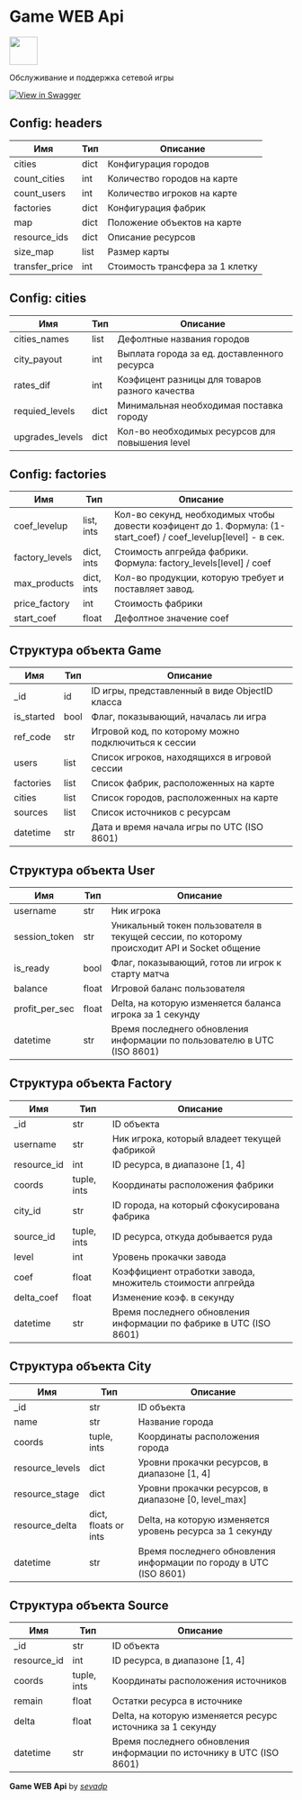 # Game WEB Api
<img src="https://raw.githubusercontent.com/swagger-api/swagger.io/wordpress/images/assets/SWU-logo-clr.png" height="50">

Обслуживание и поддержка сетевой игры

[![View in Swagger](http://jessemillar.github.io/view-in-swagger-button/button.svg)](http://tp-project2021.herokuapp.com/api/v1/docs/)

## Config: headers
| Имя | Тип | Описание |
| --- |-----|----------|
| cities | dict | Конфигурация городов |
| count_cities | int | Количество городов на карте |
| count_users | int | Количество игроков на карте |
| factories | dict | Конфигурация фабрик |
| map | dict | Положение объектов на карте |
| resource_ids | dict | Описание ресурсов |
| size_map | list | Размер карты |
| transfer_price | int | Стоимость трансфера за 1 клетку |

## Config: cities
| Имя | Тип | Описание |
| --- |-----|----------|
| cities_names | list | Дефолтные названия городов |
| city_payout | int | Выплата города за ед. доставленного ресурса |
| rates_dif | int | Коэфицент разницы для товаров разного качества |
| requied_levels | dict | Минимальная необходимая поставка городу |
| upgrades_levels | dict | Кол-во необходимых ресурсов для повышения level |

## Config: factories
| Имя | Тип | Описание |
| --- |-----|----------|
| coef_levelup | list, ints | Кол-во секунд, необходимых чтобы довести коэфицент до 1. Формула: (1-start_coef) / coef_levelup[level] - в сек. |
| factory_levels | dict, ints | Стоимость апгрейда фабрики. Формула: factory_levels[level] / coef |
| max_products | dict, ints | Кол-во продукции, которую требует и поставляет завод. |
| price_factory | int | Стоимость фабрики |
| start_coef | float | Дефолтное значение coef |

## Структура объекта Game
| Имя | Тип | Описание |
| --- |-----|----------|
| _id | id | ID игры, представленный в виде ObjectID класса |
| is_started | bool | Флаг, показывающий, началась ли игра |
| ref_code | str | Игровой код, по которому можно подключиться к сессии |
| users | list | Список игроков, находящихся в игровой сессии |
| factories | list | Список фабрик, расположенных на карте |
| cities | list | Список городов, расположенных на карте |
| sources | list | Список источников с ресурсам |
| datetime | str | Дата и время начала игры по UTC (ISO 8601) |

## Структура объекта User
| Имя | Тип | Описание |
| --- |-----|----------|
| username | str | Ник игрока |
| session_token | str | Уникальный токен пользователя в текущей сессии, по которому происходит API и Socket общение |
| is_ready | bool | Флаг, показывающий, готов ли игрок к старту матча |
| balance | float | Игровой баланс пользователя |
| profit_per_sec | float | Delta, на которую изменяется баланса игрока за 1 секунду |
| datetime | str | Время последнего обновления информации по пользователю в UTC (ISO 8601) |

## Структура объекта Factory
| Имя | Тип | Описание |
| --- |-----|----------|
| _id | str | ID объекта  |
| username | str | Ник игрока, который владеет текущей фабрикой  |
| resource_id | int | ID ресурса, в диапазоне [1, 4] |
| coords | tuple, ints | Координаты расположения фабрики |
| city_id | str | ID города, на который сфокусирована фабрика |
| source_id | tuple, ints | ID ресурса, откуда добывается руда |
| level | int | Уровень прокачки завода |
| coef | float | Коэффициент отработки завода, множитель стоимости апгрейда |
| delta_coef | float | Изменение коэф. в секунду |
| datetime | str | Время последнего обновления информации по фабрике в UTC (ISO 8601) |

## Структура объекта City
| Имя | Тип | Описание |
| --- |-----|----------|
| _id | str | ID объекта  |
| name | str | Название города |
| coords | tuple, ints | Координаты расположения города |
| resource_levels | dict | Уровни прокачки ресурсов, в диапазоне [1, 4] |
| resource_stage | dict | Уровни прокачки ресурсов, в диапазоне [0, level_max] |
| resource_delta | dict, floats or ints | Delta, на которую изменяется уровень ресурса за 1 секунду |
| datetime | str | Время последнего обновления информации по городу в UTC (ISO 8601) |

## Структура объекта Source
| Имя | Тип | Описание |
| --- |-----|----------|
| _id | str | ID объекта  |
| resource_id | int | ID ресурса, в диапазоне [1, 4]  |
| coords | tuple, ints | Координаты расположения источников |
| remain | float | Остатки ресурса в источнике |
| delta | float | Delta, на которую изменяется ресурс источника за 1 секунду |
| datetime | str | Время последнего обновления информации по источнику в UTC (ISO 8601) |

**Game WEB Api** by *[sevadp](https://github.com/sevadp)*
